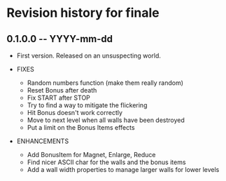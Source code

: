 # Revision history for finale

## 0.1.0.0 -- YYYY-mm-dd

* First version. Released on an unsuspecting world.

* FIXES
  - Random numbers function (make them really random)
  - Reset Bonus after death
  - Fix START after STOP
  - Try to find a way to mitigate the flickering
  - Hit Bonus doesn't work correctly
  - Move to next level when all walls have been destroyed
  - Put a limit on the Bonus Items effects

* ENHANCEMENTS
  - Add BonusItem for Magnet, Enlarge, Reduce
  - Find nicer ASCII char for the walls and the bonus items
  - Add a wall width properties to manage larger walls for lower levels

